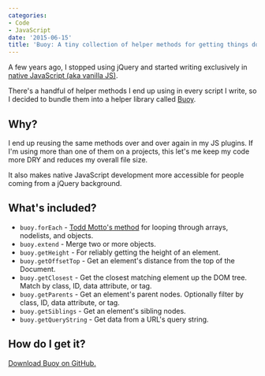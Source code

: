 ```yaml
---
categories:
- Code
- JavaScript
date: '2015-06-15'
title: 'Buoy: A tiny collection of helper methods for getting things done in native JavaScript'
---
```


A few years ago, I stopped using jQuery and started writing exclusively in [native JavaScript (aka vanilla JS)](https://gomakethings.com/ditching-jquery/).

There's a handful of helper methods I end up using in every script I write, so I decided to bundle them into a helper library called [Buoy](https://github.com/cferdinandi/buoy).

## Why?

I end up reusing the same methods over and over again in my JS plugins. If I'm using more than one of them on a projects, this let's me keep my code more DRY and reduces my overall file size.

It also makes native JavaScript development more accessible for people coming from a jQuery background.

## What's included?

* `buoy.forEach` - [Todd Motto's method](https://github.com/toddmotto/foreach) for looping through arrays,
nodelists, and objects.
* `buoy.extend` - Merge two or more objects.
* `buoy.getHeight` - For reliably getting the height of an element.
* `buoy.getOffsetTop` - Get an element's distance from the top of the Document.
* `buoy.getClosest` - Get the closest matching element up the DOM tree. Match by class, ID, data attribute, or tag.
* `buoy.getParents` - Get an element's parent nodes. Optionally filter by class, ID, data attribute, or tag.
* `buoy.getSiblings` - Get an element's sibling nodes.
* `buoy.getQueryString` - Get data from a URL's query string.

## How do I get it?

[Download Buoy on GitHub.](https://github.com/cferdinandi/buoy)